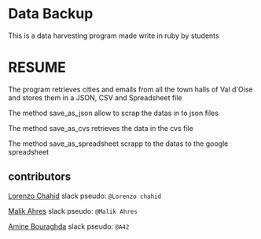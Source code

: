 # Data Backup
This is a data harvesting program made write in ruby by students


# RESUME

The program retrieves cities and emails from all the town halls of Val d'Oise and stores them in a JSON, CSV and Spreadsheet file

The method save_as_json allow to scrap the datas in to json files 

The method save_as_cvs retrieves the data in the cvs file

The method save_as_spreadsheet scrapp to the datas to the google spreadsheet

## contributors
[Lorenzo Chahid](https://github.com/modeuil) slack pseudo: `@Lorenzo chahid`

[Malik Ahres](https://github.com/Malik42) slack pseudo: `@Malik Ahres`

[Amine Bouraghda](https://github.com/Amine42) slack pseudo: `@A42`
